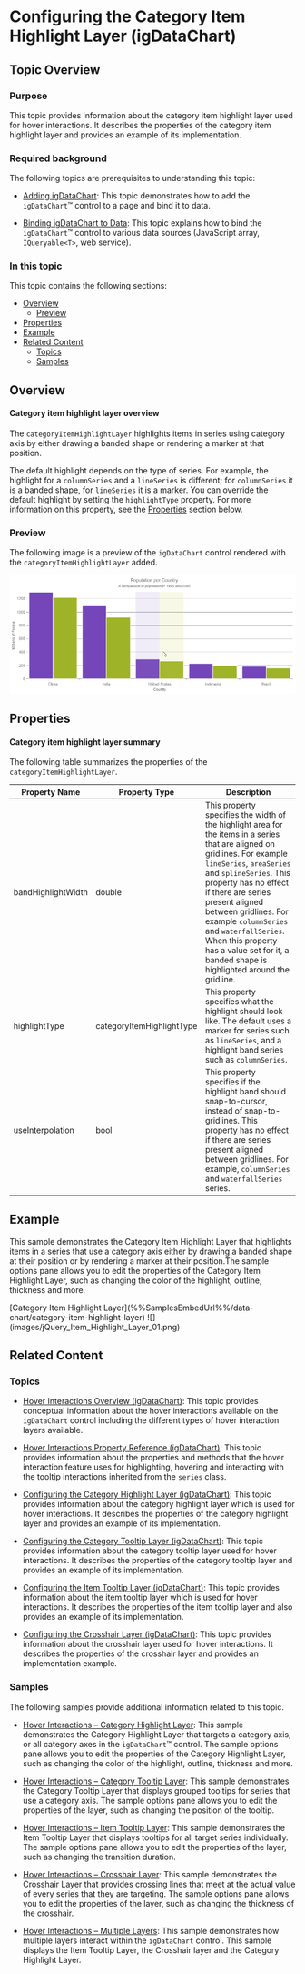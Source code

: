 ﻿<!--
|metadata|
{
    "fileName": "hoverinteractions-category-item-highlight-layer",
    "controlName": "",
    "tags": []
}
|metadata|
-->

# Configuring the Category Item Highlight Layer (igDataChart)

## Topic Overview

### Purpose

This topic provides information about the category item highlight layer used for hover interactions. It describes the properties of the category item highlight layer and provides an example of its implementation.

### Required background

The following topics are prerequisites to understanding this topic:

- [Adding igDataChart](igDataChart-Adding.html): This topic demonstrates how to add the `igDataChart`™ control to a page and bind it to data.

- [Binding igDataChart to Data](igDataChart-DataBinding.html): This topic explains how to bind the `igDataChart`™ control to various data sources (JavaScript array, `IQueryable<T>`, web service).



### In this topic

This topic contains the following sections:

-   [Overview](#overview)
	-   [Preview](#preview)
-   [Properties](#properties)
-   [Example](#example)
-   [Related Content](#related-content)
    -   [Topics](#topics)
    -   [Samples](#samples)



## <a id="overview"></a> Overview

#### Category item highlight layer overview

The `categoryItemHighlightLayer` highlights items in series using category axis by either drawing a banded shape or rendering a marker at that position.

The default highlight depends on the type of series. For example, the highlight for a `columnSeries` and a  `lineSeries` is different; for `columnSeries` it is a banded shape, for `lineSeries` it is a marker. You can override the default highlight by setting the `highlightType` property. For more information on this property, see the [Properties](#properties) section below.

### <a id="preview"></a> Preview

The following image is a preview of the `igDataChart` control rendered with the `categoryItemHighlightLayer` added.

![](images/jQuery_Item_Highlight_Layer_01.png)



## <a id="properties"></a> Properties

#### Category item highlight layer summary

The following table summarizes the properties of the `categoryItemHighlightLayer`.

Property Name | Property Type | Description
---|---|---
bandHighlightWidth | double | This property specifies the width of the highlight area for the items in a series that are aligned on gridlines. For example `lineSeries`, `areaSeries` and `splineSeries`. This property has no effect if there are series present aligned between gridlines. For example `columnSeries` and `waterfallSeries`. When this property has a value set for it, a banded shape is highlighted around the gridline.
highlightType | categoryItemHighlightType | This property specifies what the highlight should look like. The default uses a marker for series such as `lineSeries`, and a highlight band series such as `columnSeries`.
useInterpolation | bool | This property specifies if the highlight band should snap-to-cursor, instead of snap-to-gridlines. This property has no effect if there are series present aligned between gridlines. For example, `columnSeries` and `waterfallSeries` series.


## <a id="example"></a> Example

This sample demonstrates the Category Item Highlight Layer that highlights items in a series that use a category axis either by drawing a banded shape at their position or by rendering a marker at their position.The sample options pane allows you to edit the properties of the Category Item Highlight Layer, such as changing the color of the highlight, outline, thickness and more.

<div class="embed-sample">
   [Category Item Highlight Layer](%%SamplesEmbedUrl%%/data-chart/category-item-highlight-layer)
   ![](images/jQuery_Item_Highlight_Layer_01.png)
</div>


## <a id="related-content"></a>Related Content

### <a id="topics"></a>Topics

- [Hover Interactions Overview (igDataChart)](HoverInteractions-Hover-Interactions-Overview.html): This topic provides conceptual information about the hover interactions available on the `igDataChart` control including the different types of hover interaction layers available.

- [Hover Interactions Property Reference (igDataChart)](HoverInteractions-Common-Properties.html): This topic provides information about the properties and methods that the hover interaction feature uses for highlighting, hovering and interacting with the tooltip interactions inherited from the `series` class.

- [Configuring the Category Highlight Layer (igDataChart)](HoverInteractions-Category-Highlight-Layer.html): This topic provides information about the category highlight layer which is used for hover interactions. It describes the properties of the category highlight layer and provides an example of its implementation.

- [Configuring the Category Tooltip Layer (igDataChart)](HoverInteractions-Category-Tooltip-Layer.html):  This topic provides information about the category tooltip layer used for hover interactions. It describes the properties of the category tooltip layer and provides an example of its implementation.

- [Configuring the Item Tooltip Layer (igDataChart)](HoverInteractions-Item-Tooltip-Layer.html): This topic provides information about the item tooltip layer which is used for hover interactions. It describes the properties of the item tooltip layer and also provides an example of its implementation.

- [Configuring the Crosshair Layer (igDataChart)](HoverInteractions-Crosshair-Layer.html): This topic provides information about the crosshair layer used for hover interactions. It describes the properties of the crosshair layer and provides an implementation example.


### <a id="samples"></a>Samples

The following samples provide additional information related to this topic.

- [Hover Interactions – Category Highlight Layer](HoverInteractions-Category-Highlight-Layer.html#example): This sample demonstrates the Category Highlight Layer that targets a category axis, or all category axes in the `igDataChart`™ control. The sample options pane allows you to edit the properties of the Category Highlight Layer, such as changing the color of the highlight, outline, thickness and more.

- [Hover Interactions – Category Tooltip Layer](HoverInteractions-Category-Tooltip-Layer.html#example): This sample demonstrates the Category Tooltip Layer that displays grouped tooltips for series that use a category axis. The sample options pane allows you to edit the properties of the layer, such as changing the position of the tooltip.

- [Hover Interactions – Item Tooltip Layer](HoverInteractions-Item-Tooltip-Layer.html#example): This sample demonstrates the Item Tooltip Layer that displays tooltips for all target series individually. The sample options pane allows you to edit the properties of the layer, such as changing the transition duration.

- [Hover Interactions – Crosshair Layer](HoverInteractions-Crosshair-Layer.html#example): This sample demonstrates the Crosshair Layer that provides crossing lines that meet at the actual value of every series that they are targeting. The sample options pane allows you to edit the properties of the layer, such as changing the thickness of the crosshair.


- [Hover Interactions – Multiple Layers](%%SamplesUrl%%/data-chart/multiple-layers): This sample demonstrates how multiple layers interact within the `igDataChart` control. This sample displays the Item Tooltip Layer, the Crosshair layer and the Category Highlight Layer.



 

 


